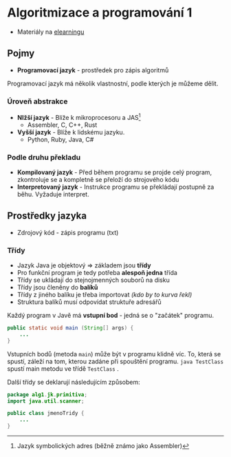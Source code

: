 # Algoritmizace a programování 1
- Materiály na [elearningu](elearning.tul)

## Pojmy
- **Programovací jazyk** - prostředek pro zápis algoritmů

Programovací jazyk má několik vlastnostní, podle kterých je můžeme dělit.

### Úroveň abstrakce
- **NIžší jazyk** - Blíže k mikroprocesoru a JAS[^1]
	- Assembler, C, C++, Rust
- **Vyšší jazyk** - Blíže k lidskému jazyku.
	- Python, Ruby, Java, C#

### Podle druhu překladu
- **Kompilovaný jazyk** - Před během programu se projde celý program, zkontroluje se a kompletně se přeloží do strojového kódu
- **Interpretovaný jazyk** - Instrukce programu se překládají postupně za běhu. Vyžaduje interpret.

## Prostředky jazyka
- Zdrojový kód - zápis programu (txt)

### Třídy
- Jazyk Java je objektový => základem jsou **třídy**
- Pro funkční program je tedy potřeba **alespoň jedna** třída
- Třídy se ukládají do stejnojmenných souborů na disku
- Třídy jsou členěny do **balíků**
- Třídy z jiného balíku je třeba importovat *(kdo by to kurva řekl)*
- Struktura balíků musí odpovídat struktuře adresářů

Každý program v Javě má **vstupní bod** - jedná se o "začátek" programu.

```java
public static void main (String[] args) {
	...
}
```

Vstupních bodů (metoda `main`) může být v programu klidně víc. To, která se spustí, záleží na tom, kterou zadáne při spouštění programu. `java TestClass` spustí main metodu ve třídě `TestClass` .

Další třídy se deklarují následujícím způsobem:
```java
package alg1.jk.primitiva;
import java.util.scanner;

public class jmenoTridy {
	...
}
```

[^1]: Jazyk symbolických adres (běžně známo jako Assembler)